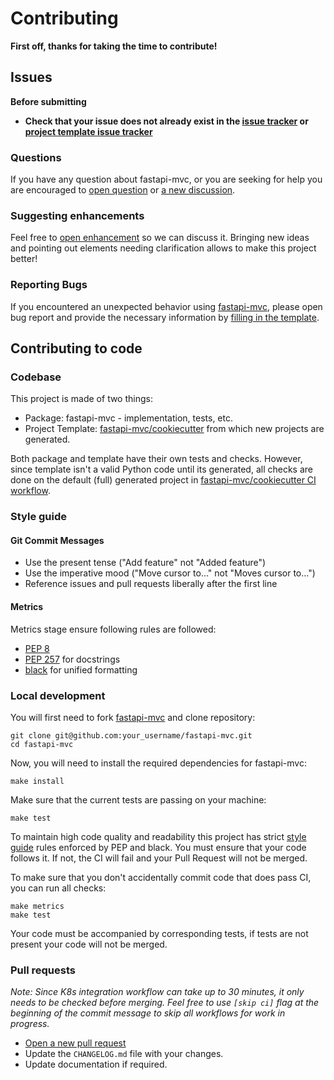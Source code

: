 # Contributing

**First off, thanks for taking the time to contribute!**

## Issues

**Before submitting**

* **Check that your issue does not already exist in the [issue tracker](https://github.com/fastapi-mvc/fastapi-mvc/issues) or [project template issue tracker](https://github.com/fastapi-mvc/cookiecutter/issues)**

### Questions

If you have any question about fastapi-mvc, or you are seeking for help you are encouraged to [open question](https://github.com/fastapi-mvc/fastapi-mvc/issues/new?assignees=&labels=question&template=question.md&title=) or [a new discussion](https://github.com/fastapi-mvc/fastapi-mvc/discussions/new).

### Suggesting enhancements

Feel free to [open enhancement](https://github.com/fastapi-mvc/fastapi-mvc/issues/new?assignees=&labels=enhancement%2C+triage&template=feature-request.md&title=) so we can discuss it. Bringing new ideas and pointing out elements needing clarification allows to make this project better!

### Reporting Bugs

If you encountered an unexpected behavior using [fastapi-mvc](https://github.com/fastapi-mvc/fastapi-mvc), please open bug report and provide the necessary information by [filling in the template](https://github.com/fastapi-mvc/fastapi-mvc/issues/new?assignees=&labels=bug%2C+triage&template=bug-report.md&title=).

## Contributing to code

### Codebase

This project is made of two things:

* Package: fastapi-mvc - implementation, tests, etc.
* Project Template: [fastapi-mvc/cookiecutter](https://github.com/fastapi-mvc/cookiecutter) from which new projects are generated.

Both package and template have their own tests and checks. However, since template isn't a valid Python code until its generated, all checks are done on the default (full) generated project in [fastapi-mvc/cookiecutter CI workflow](https://github.com/fastapi-mvc/cookiecutter/actions/workflows/main.yml).

### Style guide

#### Git Commit Messages

* Use the present tense ("Add feature" not "Added feature")
* Use the imperative mood ("Move cursor to..." not "Moves cursor to...")
* Reference issues and pull requests liberally after the first line

#### Metrics

Metrics stage ensure following rules are followed:

* [PEP 8](https://www.python.org/dev/peps/pep-0008/)
* [PEP 257](https://www.python.org/dev/peps/pep-0257/) for docstrings
* [black](https://github.com/psf/black) for unified formatting

### Local development

You will first need to fork [fastapi-mvc](https://github.com/fastapi-mvc/fastapi-mvc) and clone repository:

```shell
git clone git@github.com:your_username/fastapi-mvc.git
cd fastapi-mvc
```
Now, you will need to install the required dependencies for fastapi-mvc:
```shell
make install
```
Make sure that the current tests are passing on your machine:
```shell
make test
```

To maintain high code quality and readability this project has strict [style guide](#style-guide) rules enforced by PEP and black.
You must ensure that your code follows it. If not, the CI will fail and your Pull Request will not be merged.

To make sure that you don't accidentally commit code that does pass CI, you can run all checks:
```shell
make metrics
make test
```

Your code must be accompanied by corresponding tests, if tests are not present your code will not be merged.

### Pull requests

*Note: Since K8s integration workflow can take up to 30 minutes, it only needs to be checked before merging. Feel free to use `[skip ci]` flag at the beginning of the commit message to skip all workflows for work in progress.*

* [Open a new pull request](https://github.com/fastapi-mvc/fastapi-mvc/compare)
* Update the `CHANGELOG.md` file with your changes.
* Update documentation if required.
